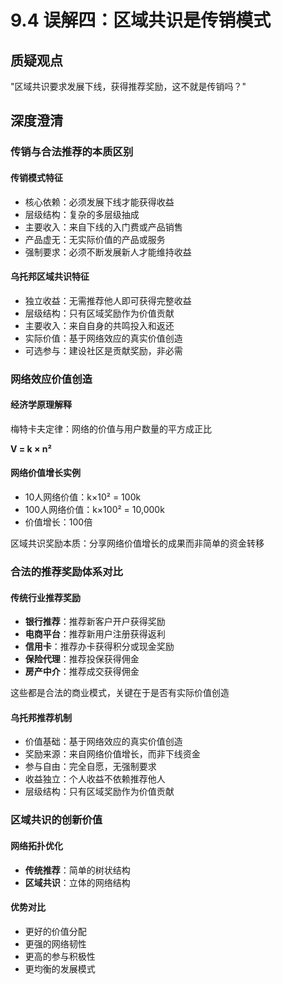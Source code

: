 # 9.4 误解四：区域共识是传销模式

## 质疑观点
"区域共识要求发展下线，获得推荐奖励，这不就是传销吗？"

## 深度澄清

### 传销与合法推荐的本质区别

#### 传销模式特征
- 核心依赖：必须发展下线才能获得收益
- 层级结构：复杂的多层级抽成
- 主要收入：来自下线的入门费或产品销售
- 产品虚无：无实际价值的产品或服务
- 强制要求：必须不断发展新人才能维持收益

#### 乌托邦区域共识特征
- 独立收益：无需推荐他人即可获得完整收益
- 层级结构：只有区域奖励作为价值贡献
- 主要收入：来自自身的共鸣投入和返还
- 实际价值：基于网络效应的真实价值创造
- 可选参与：建设社区是贡献奖励，非必需

### 网络效应价值创造

#### 经济学原理解释
梅特卡夫定律：网络的价值与用户数量的平方成正比

**V = k × n²**

#### 网络价值增长实例
- 10人网络价值：k×10² = 100k
- 100人网络价值：k×100² = 10,000k
- 价值增长：100倍

区域共识奖励本质：分享网络价值增长的成果而非简单的资金转移

### 合法的推荐奖励体系对比

#### 传统行业推荐奖励
- **银行推荐**：推荐新客户开户获得奖励  
- **电商平台**：推荐新用户注册获得返利  
- **信用卡**：推荐办卡获得积分或现金奖励  
- **保险代理**：推荐投保获得佣金  
- **房产中介**：推荐成交获得佣金

这些都是合法的商业模式，关键在于是否有实际价值创造

#### 乌托邦推荐机制
- 价值基础：基于网络效应的真实价值创造  
- 奖励来源：来自网络价值增长，而非下线资金  
- 参与自由：完全自愿，无强制要求  
- 收益独立：个人收益不依赖推荐他人  
- 层级结构：只有区域奖励作为价值贡献

### 区域共识的创新价值

#### 网络拓扑优化
- **传统推荐**：简单的树状结构
- **区域共识**：立体的网络结构

#### 优势对比
- 更好的价值分配  
- 更强的网络韧性  
- 更高的参与积极性  
- 更均衡的发展模式